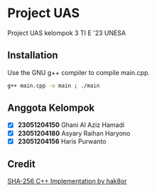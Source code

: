 # Project UAS

Project UAS kelompok 3 TI E '23 UNESA

## Installation

Use the GNU g++ compiler to compile main.cpp.

```bash
g++ main.cpp -o main ; ./main
```

## Anggota Kelompok

- [x] **23051204150** Ghani Al Aziz Hamadi
- [x] **23051204180** Asyary Raihan Haryono
- [x] **23051204156** Haris Purwanto

## Credit

[SHA-256 C++ Implementation by hak8or](https://gist.github.com/hak8or/8794351)